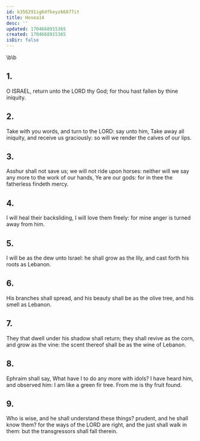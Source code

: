 ```yaml
---
id: k356291ig6dfkeyz66877it
title: Hosea14
desc: ''
updated: 1704668915365
created: 1704668915365
isDir: false
---
```

\b\b
## 1.
O ISRAEL, return unto the LORD thy God; for thou hast fallen by thine iniquity.
## 2.
Take with you words, and turn to the LORD: say unto him, Take away all iniquity, and receive us graciously: so will we render the calves of our lips.
## 3.
Asshur shall not save us; we will not ride upon horses: neither will we say any more to the work of our hands, Ye are our gods: for in thee the fatherless findeth mercy.
## 4.
I will heal their backsliding, I will love them freely: for mine anger is turned away from him.
## 5.
I will be as the dew unto Israel: he shall grow as the lily, and cast forth his roots as Lebanon.
## 6.
His branches shall spread, and his beauty shall be as the olive tree, and his smell as Lebanon.
## 7.
They that dwell under his shadow shall return; they shall revive as the corn, and grow as the vine: the scent thereof shall be as the wine of Lebanon.
## 8.
Ephraim shall say, What have I to do any more with idols?  I have heard him, and observed him: I am like a green fir tree. From me is thy fruit found.
## 9.
Who is wise, and he shall understand these things?  prudent, and he shall know them?  for the ways of the LORD are right, and the just shall walk in them: but the transgressors shall fall therein.
